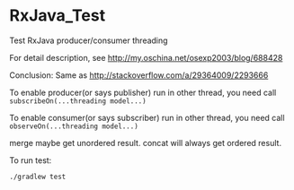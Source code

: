 # RxJava_Test
Test RxJava producer/consumer threading

For detail description, see http://my.oschina.net/osexp2003/blog/688428

Conclusion:
   Same as http://stackoverflow.com/a/29364009/2293666
   
   To enable producer(or says publisher) run in other thread, you need call `subscribeOn(...threading model...)` 
   
   To enable consumer(or says subscriber) run in other thread, you need call `observeOn(...threading model...)` 

   merge maybe get unordered result.
   concat will always get ordered result.


   To run test:
   ```
   ./gradlew test
   ```

